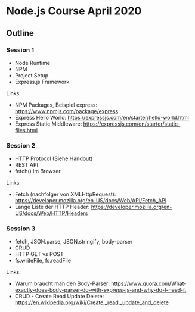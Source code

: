 # Node.js Course April 2020

## Outline

### Session 1
* Node Runtime
* NPM
* Project Setup
* Express.js Framework

Links:
* NPM Packages, Beispiel express: https://www.npmjs.com/package/express
* Express Hello World: https://expressjs.com/en/starter/hello-world.html
* Express Static Middleware: https://expressjs.com/en/starter/static-files.html



### Session 2
* HTTP Protocol (Siehe Handout)
* REST API
* fetch() im Browser

Links:
* Fetch (nachfolger von XMLHttpRequest): https://developer.mozilla.org/en-US/docs/Web/API/Fetch_API
* Lange Liste der HTTP Header: https://developer.mozilla.org/en-US/docs/Web/HTTP/Headers


### Session 3
* fetch, JSON.parse, JSON.stringify, body-parser
* CRUD
* HTTP GET vs POST
* fs.writeFile, fs.readFile

Links:
* Warum braucht man den Body-Parser: https://www.quora.com/What-exactly-does-body-parser-do-with-express-js-and-why-do-I-need-it
* CRUD - Create Read Update Delete: https://en.wikipedia.org/wiki/Create,_read,_update_and_delete
